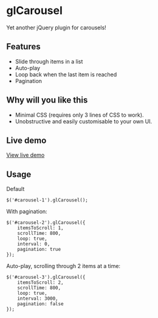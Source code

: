 glCarousel
==========
Yet another jQuery plugin for carousels!

## Features
* Slide through items in a list
* Auto-play
* Loop back when the last item is reached
* Pagination

## Why will you like this
* Minimal CSS (requires only 3 lines of CSS to work). 
* Unobstructive and easily customisable to your own UI.

## Live demo
[View live demo](http://mrdungx.net/github/glcarousel/demo.html)

## Usage
Default
```
$('#carousel-1').glCarousel();
```


With pagination:
```
$('#carousel-2').glCarousel({
	itemsToScroll: 1,
	scrollTime: 800,
	loop: true,
	interval: 0,
	pagination: true
});
```


Auto-play, scrolling through 2 items at a time:
```
$('#carousel-3').glCarousel({
	itemsToScroll: 2,
	scrollTime: 800,
	loop: true,
	interval: 3000,
	pagination: false
});
```
